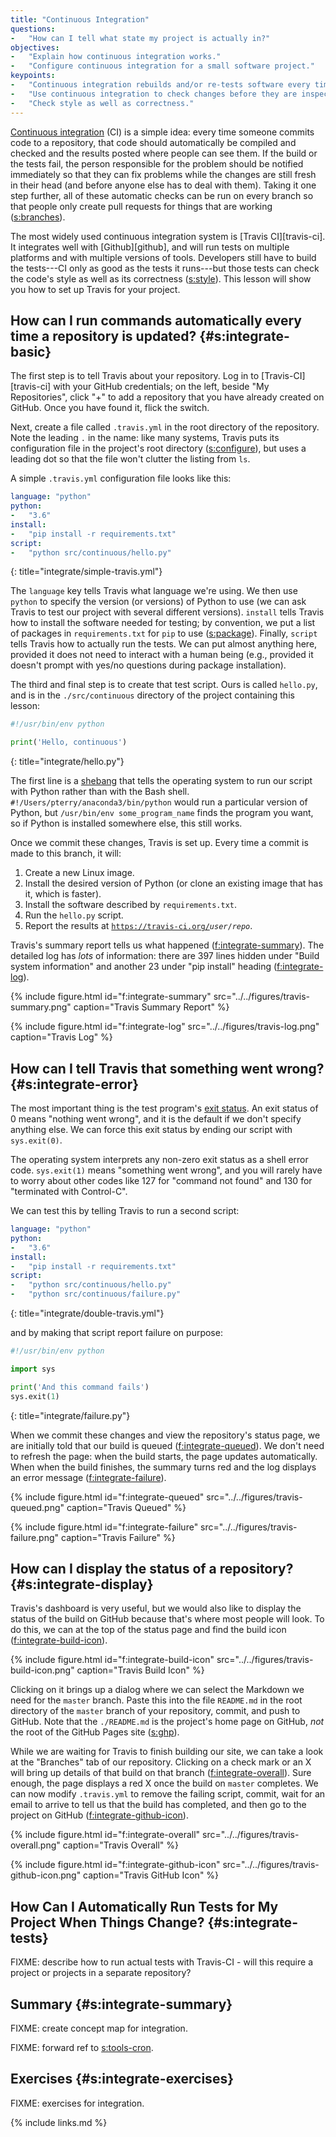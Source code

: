 ```yaml
---
title: "Continuous Integration"
questions:
-   "How can I tell what state my project is actually in?"
objectives:
-   "Explain how continuous integration works."
-   "Configure continuous integration for a small software project."
keypoints:
-   "Continuous integration rebuilds and/or re-tests software every time something changes."
-   "Use continuous integration to check changes before they are inspected."
-   "Check style as well as correctness."
---
```


[Continuous integration](#g:continuous-integration) (CI) is a simple idea:
every time someone commits code to a repository,
that code should automatically be compiled and checked
and the results posted where people can see them.
If the build or the tests fail,
the person responsible for the problem should be notified immediately
so that they can fix problems while the changes are still fresh in their head
(and before anyone else has to deal with them).
Taking it one step further,
all of these automatic checks can be run on every branch
so that people only create pull requests for things that are working ([s:branches](#REF)).

The most widely used continuous integration system is [Travis CI][travis-ci].
It integrates well with [Github][github],
and will run tests on multiple platforms and with multiple versions of tools.
Developers still have to build the tests---CI only as good as the tests it runs---but
those tests can check the code's style as well as its correctness ([s:style](#REF)).
This lesson will show you how to set up Travis for your project.

## How can I run commands automatically every time a repository is updated? {#s:integrate-basic}

The first step is to tell Travis about your repository.
Log in to [Travis-CI][travis-ci] with your GitHub credentials;
on the left,
beside "My Repositories",
click "+" to add a repository that you have already created on GitHub.
Once you have found it,
flick the switch.

Next,
create a file called `.travis.yml` in the root directory of the repository.
Note the leading `.` in the name:
like many systems,
Travis puts its configuration file in the project's root directory ([s:configure](#REF)),
but uses a leading dot so that the file won't clutter the listing from `ls`.

A simple `.travis.yml` configuration file looks like this:

```yaml
language: "python"
python:
-   "3.6"
install:
-   "pip install -r requirements.txt"
script:
-   "python src/continuous/hello.py"
```
{: title="integrate/simple-travis.yml"}

The `language` key tells Travis what language we're using.
We then use `python` to specify the version (or versions) of Python to use
(we can ask Travis to test our project with several different versions).
`install` tells Travis how to install the software needed for testing;
by convention,
we put a list of packages in `requirements.txt` for `pip` to use ([s:package](#REF)).
Finally,
`script` tells Travis how to actually run the tests.
We can put almost anything here,
provided it does not need to interact with a human being
(e.g., provided it doesn't prompt with yes/no questions during package installation).

The third and final step is to create that test script.
Ours is called `hello.py`,
and is in the `./src/continuous` directory of the project containing this lesson:

```python
#!/usr/bin/env python

print('Hello, continuous')
```
{: title="integrate/hello.py"}

The first line is a [shebang](#g:shebang)
that tells the operating system to run our script with Python rather than with the Bash shell.
`#!/Users/pterry/anaconda3/bin/python` would run a particular version of Python,
but `/usr/bin/env some_program_name` finds the program you want,
so if Python is installed somewhere else,
this still works.

Once we commit these changes,
Travis is set up.
Every time a commit is made to this branch, it will:

1.  Create a new Linux image.
2.  Install the desired version of Python (or clone an existing image that has it, which is faster).
3.  Install the software described by `requirements.txt`.
4.  Run the `hello.py` script.
5.  Report the results at <code>https://travis-ci.org/<em>user</em>/<em>repo</em></code>.

Travis's summary report tells us what happened
([f:integrate-summary](#FIG)).
The detailed log has *lots* of information:
there are 397 lines hidden under "Build system information"
and another 23 under "pip install" heading
([f:integrate-log](#FIG)).

{% include figure.html id="f:integrate-summary" src="../../figures/travis-summary.png" caption="Travis Summary Report" %}

{% include figure.html id="f:integrate-log" src="../../figures/travis-log.png" caption="Travis Log" %}

## How can I tell Travis that something went wrong? {#s:integrate-error}

The most important thing is the test program's [exit status](#g:exit-status).
An exit status of 0 means "nothing went wrong",
and it is the default if we don't specify anything else.
We can force this exit status by ending our script with `sys.exit(0)`.

The operating system interprets any non-zero exit status as a shell error code.
`sys.exit(1)` means "something went wrong",
and you will rarely have to worry about other codes
like 127 for "command not found" and 130 for "terminated with Control-C".

We can test this by telling Travis to run a second script:

```yaml
language: "python"
python:
-   "3.6"
install:
-   "pip install -r requirements.txt"
script:
-   "python src/continuous/hello.py"
-   "python src/continuous/failure.py"
```
{: title="integrate/double-travis.yml"}

<!-- == noindent -->
and by making that script report failure on purpose:

```python
#!/usr/bin/env python

import sys

print('And this command fails')
sys.exit(1)
```
{: title="integrate/failure.py"}

When we commit these changes and view the repository's status page,
we are initially told that our build is queued
([f:integrate-queued](#FIG)).
We don't need to refresh the page:
when the build starts,
the page updates automatically.
When when the build finishes,
the summary turns red and the log displays an error message
([f:integrate-failure](#FIG)).

{% include figure.html id="f:integrate-queued" src="../../figures/travis-queued.png" caption="Travis Queued" %}

{% include figure.html id="f:integrate-failure" src="../../figures/travis-failure.png" caption="Travis Failure" %}

## How can I display the status of a repository? {#s:integrate-display}

Travis's dashboard is very useful,
but we would also like to display the status of the build on GitHub because that's where most people will look.
To do this,
we can at the top of the status page and find the build icon
([f:integrate-build-icon](#FIG)).

{% include figure.html id="f:integrate-build-icon" src="../../figures/travis-build-icon.png" caption="Travis Build Icon" %}

Clicking on it brings up a dialog
where we can select the Markdown we need for the `master` branch.
Paste this into the file `README.md` in the root directory of the `master` branch of your repository,
commit,
and push to GitHub.
Note that the `./README.md` is the project's home page on GitHub,
*not* the root of the GitHub Pages site ([s:ghp](#REF)).

While we are waiting for Travis to finish building our site,
we can take a look at the "Branches" tab of our repository.
Clicking on a check mark or an X will bring up details of that build on that branch
([f:integrate-overall](#FIG)).
Sure enough,
the page displays a red X once the build on `master` completes.
We can now modify `.travis.yml` to remove the failing script,
commit,
wait for an email to arrive to tell us that the build has completed,
and then go to the project on GitHub
([f:integrate-github-icon](#FIG)).

{% include figure.html id="f:integrate-overall" src="../../figures/travis-overall.png" caption="Travis Overall" %}

{% include figure.html id="f:integrate-github-icon" src="../../figures/travis-github-icon.png" caption="Travis GitHub Icon" %}

## How Can I Automatically Run Tests for My Project When Things Change?  {#s:integrate-tests}

FIXME: describe how to run actual tests with Travis-CI - will this require a project or projects in a separate repository?

## Summary {#s:integrate-summary}

FIXME: create concept map for integration.

FIXME: forward ref to [s:tools-cron](#REF).

## Exercises {#s:integrate-exercises}

FIXME: exercises for integration.

{% include links.md %}

